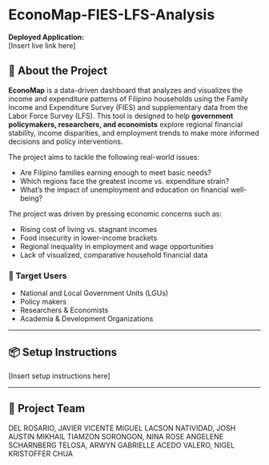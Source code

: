# EconoMap-FIES-LFS-Analysis

**Deployed Application:**  
[Insert live link here]

## 📌 About the Project

**EconoMap** is a data-driven dashboard that analyzes and visualizes the income and expenditure patterns of Filipino households using the Family Income and Expenditure Survey (FIES) and supplementary data from the Labor Force Survey (LFS). This tool is designed to help **government policymakers, researchers, and economists** explore regional financial stability, income disparities, and employment trends to make more informed decisions and policy interventions.

The project aims to tackle the following real-world issues:
- Are Filipino families earning enough to meet basic needs?
- Which regions face the greatest income vs. expenditure strain?
- What’s the impact of unemployment and education on financial well-being?

The project was driven by pressing economic concerns such as:
- Rising cost of living vs. stagnant incomes
- Food insecurity in lower-income brackets
- Regional inequality in employment and wage opportunities
- Lack of visualized, comparative household financial data

### 🎯 Target Users
- National and Local Government Units (LGUs)
- Policy makers
- Researchers & Economists
- Academia & Development Organizations

---

## 📦 Setup Instructions

[Insert setup instructions here]

---

## 👥 Project Team

DEL ROSARIO, JAVIER VICENTE MIGUEL LACSON
NATIVIDAD, JOSH AUSTIN MIKHAIL TIAMZON
SORONGON, NINA ROSE ANGELENE SCHARNBERG
TELOSA, ARWYN GABRIELLE ACEDO
VALERO, NIGEL KRISTOFFER CHUA
